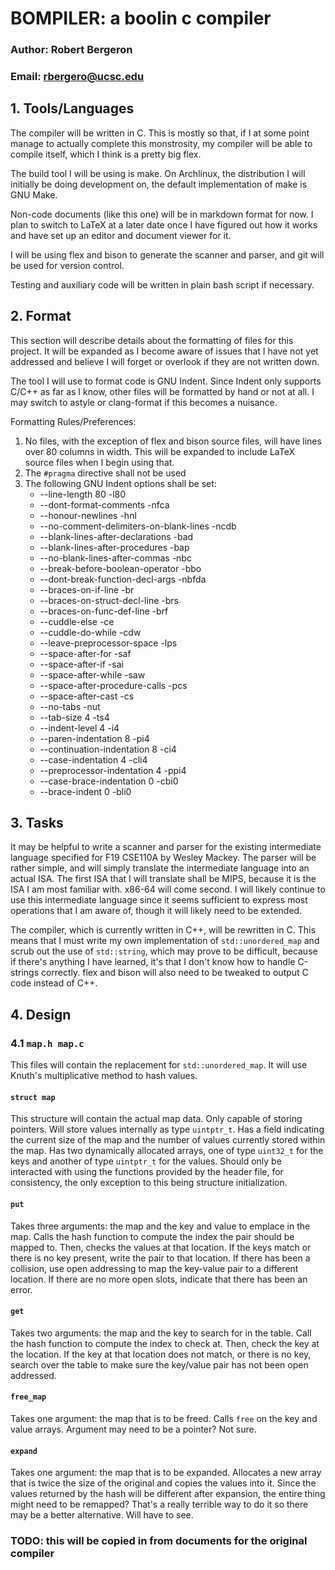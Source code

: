 # BOMPILER: a boolin c compiler
### Author: Robert Bergeron
### Email: rbergero@ucsc.edu

## 1. Tools/Languages
The compiler will be written in C. This is mostly so that, if I at some point
manage to actually complete this monstrosity, my compiler will be able to
compile itself, which I think is a pretty big flex.

The build tool I will be using is make. On Archlinux, the distribution I will
initially be doing development on, the default implementation of make is GNU
Make.

Non-code documents (like this one) will be in markdown format for now. I plan
to switch to LaTeX at a later date once I have figured out how it works and
have set up an editor and document viewer for it.

I will be using flex and bison to generate the scanner and parser, and git will
be used for version control.

Testing and auxiliary code will be written in plain bash script if necessary.

## 2. Format
This section will describe details about the formatting of files for this
project. It will be expanded as I become aware of issues that I have not yet
addressed and believe I will forget or overlook if they are not written down.

The tool I will use to format code is GNU Indent. Since Indent only supports
C/C++ as far as I know, other files will be formatted by hand or not at all. I
may switch to astyle or clang-format if this becomes a nuisance.

Formatting Rules/Preferences:
1. No files, with the exception of flex and bison source files, will have lines
over 80 columns in width. This will be expanded to include LaTeX source files
when I begin using that.
2. The `#pragma` directive shall not be used
3. The following GNU Indent options shall be set:
   - --line-length 80                         -l80
   - --dont-format-comments                   -nfca
   - --honour-newlines                        -hnl
   - --no-comment-delimiters-on-blank-lines   -ncdb
   - --blank-lines-after-declarations         -bad
   - --blank-lines-after-procedures           -bap
   - --no-blank-lines-after-commas            -nbc
   - --break-before-boolean-operator          -bbo
   - --dont-break-function-decl-args          -nbfda
   - --braces-on-if-line                      -br
   - --braces-on-struct-decl-line             -brs
   - --braces-on-func-def-line                -brf
   - --cuddle-else                            -ce
   - --cuddle-do-while                        -cdw
   - --leave-preprocessor-space               -lps
   - --space-after-for                        -saf
   - --space-after-if                         -sai
   - --space-after-while                      -saw
   - --space-after-procedure-calls            -pcs
   - --space-after-cast                       -cs
   - --no-tabs                                -nut
   - --tab-size 4                             -ts4
   - --indent-level 4                         -i4
   - --paren-indentation 8                    -pi4
   - --continuation-indentation 8             -ci4
   - --case-indentation 4                     -cli4
   - --preprocessor-indentation 4             -ppi4
   - --case-brace-indentation 0               -cbi0
   - --brace-indent 0                         -bli0

## 3. Tasks
It may be helpful to write a scanner and parser for the existing intermediate
language specified for F19 CSE110A by Wesley Mackey. The parser will be rather
simple, and will simply translate the intermediate language into an actual
ISA. The first ISA that I will translate shall be MIPS, because it is the ISA
I am most familiar with. x86-64 will come second. I will likely continue to use
this intermediate language since it seems sufficient to express most operations
that I am aware of, though it will likely need to be extended.

The compiler, which is currently written in C++, will be rewritten in C.
This means that I must write my own implementation of `std::unordered_map` and
scrub out the use of `std::string`, which may prove to be difficult, because
if there's anything I have learned, it's that I don't know how to handle
C-strings correctly. flex and bison will also need to be tweaked to output
C code instead of C++.

## 4. Design

### 4.1 `map.h map.c`
This files will contain the replacement for `std::unordered_map`. It will use
Knuth's multiplicative method to hash values.

#### `struct map`
This structure will contain the actual map data. Only capable of storing
pointers. Will store values internally as type `uintptr_t`. Has a field
indicating the current size of the map and the number of values currently
stored within the map. Has two dynamically allocated arrays, one of type
`uint32_t` for the keys and another of type `uintptr_t` for the values. Should
only be interacted with using the functions provided by the header file, for
consistency, the only exception to this being structure initialization.

#### `put`
Takes three arguments: the map and the key and value to emplace in the map.
Calls the hash function to compute the index the pair should be mapped to.
Then, checks the values at that location. If the keys match or there is no key
present, write the pair to that location. If there has been a collision, use
open addressing to map the key-value pair to a different location. If there are
no more open slots, indicate that there has been an error.

#### `get`
Takes two arguments: the map and the key to search for in the table.
Call the hash function to compute the index to check at. Then, check the key at
the location. If the key at that location does not match, or there is no key,
search over the table to make sure the key/value pair has not been open
addressed.

#### `free_map`
Takes one argument: the map that is to be freed. Calls `free` on the key and
value arrays. Argument may need to be a pointer? Not sure.

#### `expand`
Takes one argument: the map that is to be expanded. Allocates a new array that
is twice the size of the original and copies the values into it. Since the
values returned by the hash will be different after expansion, the entire thing
might need to be remapped? That's a really terrible way to do it so there may
be a better alternative. Will have to see.

### TODO: this will be copied in from documents for the original compiler
